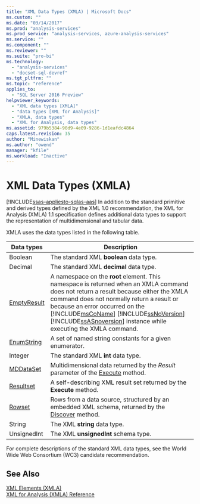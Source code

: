 ```yaml
---
title: "XML Data Types (XMLA) | Microsoft Docs"
ms.custom: ""
ms.date: "03/14/2017"
ms.prod: "analysis-services"
ms.prod_service: "analysis-services, azure-analysis-services"
ms.service: ""
ms.component: ""
ms.reviewer: ""
ms.suite: "pro-bi"
ms.technology: 
  - "analysis-services"
  - "docset-sql-devref"
ms.tgt_pltfrm: ""
ms.topic: "reference"
applies_to: 
  - "SQL Server 2016 Preview"
helpviewer_keywords: 
  - "XML data types [XMLA]"
  - "data types [XML for Analysis]"
  - "XMLA, data types"
  - "XML for Analysis, data types"
ms.assetid: 979b5384-90d9-4e09-9286-1d1eafdc4864
caps.latest.revision: 35
author: "Minewiskan"
ms.author: "owend"
manager: "kfile"
ms.workload: "Inactive"
---
```

# XML Data Types (XMLA)
[!INCLUDE[ssas-appliesto-sqlas-aas](../../../includes/ssas-appliesto-sqlas-aas.md)]
  In addition to the standard primitive and derived types defined by the XML 1.0 recommendation, the XML for Analysis (XMLA) 1.1 specification defines additional data types to support the representation of multidimensional and tabular data.  
  
 XMLA uses the data types listed in the following table.  
  
|Data types|Description|  
|----------------|-----------------|  
|Boolean|The standard XML **boolean** data type.|  
|Decimal|The standard XML **decimal** data type.|  
|[EmptyResult](../../../analysis-services/xmla/xml-data-types/emptyresult-data-type-xmla.md)|A namespace on the **root** element. This namespace is returned when an XMLA command does not return a result because either the XMLA command does not normally return a result or because an error occurred on the [!INCLUDE[msCoName](../../../includes/msconame-md.md)] [!INCLUDE[ssNoVersion](../../../includes/ssnoversion-md.md)] [!INCLUDE[ssASnoversion](../../../includes/ssasnoversion-md.md)] instance while executing the XMLA command.|  
|[EnumString](../../../analysis-services/xmla/xml-data-types/enumstring-data-type-xmla.md)|A set of named string constants for a given enumerator.|  
|Integer|The standard XML **int** data type.|  
|[MDDataSet](../../../analysis-services/xmla/xml-data-types/mddataset-data-type-xmla.md)|Multidimensional data returned by the *Result* parameter of the [Execute](../../../analysis-services/xmla/xml-elements-methods-execute.md) method.|  
|[Resultset](../../../analysis-services/xmla/xml-data-types/resultset-data-type-xmla.md)|A self-describing XML result set returned by the **Execute** method.|  
|[Rowset](../../../analysis-services/xmla/xml-data-types/rowset-data-type-xmla.md)|Rows from a data source, structured by an embedded XML schema, returned by the [Discover](../../../analysis-services/xmla/xml-elements-methods-discover.md) method.|  
|String|The XML **string** data type.|  
|UnsignedInt|The XML **unsignedInt** schema type.|  
  
 For complete descriptions of the standard XML data types, see the World Wide Web Consortium (WC3) candidate recommendation.  
  
## See Also  
 [XML Elements &#40;XMLA&#41;](http://msdn.microsoft.com/library/40ab2360-efb6-4ba6-bf23-e84964e51008)   
 [XML for Analysis  &#40;XMLA&#41; Reference](../../../analysis-services/xmla/xml-for-analysis-xmla-reference.md)  
  
  

